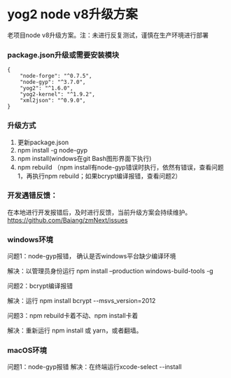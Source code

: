 # yog2 node v8升级方案

老项目node v8升级方案。注：未进行反复测试，谨慎在生产环境进行部署

### package.json升级或需要安装模块
```
{
    "node-forge": "^0.7.5",
    "node-gyp": "^3.7.0",
    "yog2": "^1.6.0",
    "yog2-kernel": "^1.9.2",
    "xml2json": "^0.9.0",
}
```

### 升级方式
1. 更新package.json
2. npm install -g node-gyp
3. npm install(windows在git Bash图形界面下执行)
4. npm rebuild （npm install有node-gyp错误时执行，依然有错误，查看问题1，再执行npm rebuild；如果bcrypt编译报错，查看问题2）

### 开发遇错反馈：
在本地进行开发报错后，及时进行反馈，当前升级方案会持续维护。
https://github.com/Baiang/zmNext/issues

### windows环境
问题1：node-gyp报错， 确认是否windows平台缺少编译环境

解决：以管理员身份运行 npm install –production windows-build-tools -g

问题2：bcrypt编译报错

解决：运行 npm install bcrypt --msvs_version=2012

问题3：npm rebuild卡着不动、npm install卡着

解决：重新运行 npm install 或 yarn，或者翻墙。

### macOS环境
问题1：node-gyp报错
解决：在终端运行xcode-select --install
